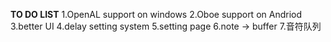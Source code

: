**TO DO LIST**
1.OpenAL support on windows
2.Oboe support on Andriod
3.better UI
4.delay setting system
5.setting page
6.note → buffer
7.音符队列
